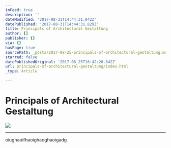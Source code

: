 ```yaml
---
inFeed: true
description: ''
dateModified: '2017-08-31T14:44:31.042Z'
datePublished: '2017-08-31T14:44:31.829Z'
title: Principals of Architectural Gestaltung
author: []
publisher: {}
via: {}
hasPage: true
sourcePath: _posts/2017-08-25-principals-of-architectural-gestaltung.md
starred: false
datePublishedOriginal: '2017-08-25T16:42:26.842Z'
url: principals-of-architectural-gestaltung/index.html
_type: Article

---
```

# Principals of Architectural Gestaltung
![](https://s3-us-west-2.amazonaws.com/the-grid-img/p/459c79ca3bf4ab3ba5d26b1f22af1e3b57ab845b.jpg)

---

oiughaoifhaoighaoghaoigadg